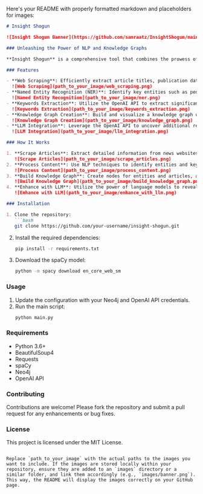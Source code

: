 Here's your README with properly formatted markdown and placeholders for images:

```markdown
# Insight Shogun

![Insight Shogun Banner](https://github.com/samraatz/InsightShogun/main/banner.png)

### Unleashing the Power of NLP and Knowledge Graphs

**Insight Shogun** is a comprehensive tool that combines the prowess of web scraping, natural language processing (NLP), and knowledge graph creation. Inspired by the strategic mastery of a Shogun, this project aims to provide deep insights from news articles, establishing meaningful connections between entities and topics.

### Features

- **Web Scraping**: Efficiently extract article titles, publication dates, content, and URLs from various news websites using `requests` and `BeautifulSoup`.
  ![Web Scraping](path_to_your_image/web_scraping.png)
- **Named Entity Recognition (NER)**: Identify key entities such as people, organizations, and locations within the content using `spaCy`.
  ![Named Entity Recognition](path_to_your_image/ner.png)
- **Keywords Extraction**: Utilize the OpenAI API to extract significant keywords from the articles, adding another layer of analysis.
  ![Keywords Extraction](path_to_your_image/keywords_extraction.png)
- **Knowledge Graph Creation**: Build and visualize a knowledge graph using `Neo4j`, representing relationships between entities and articles.
  ![Knowledge Graph Creation](path_to_your_image/knowledge_graph.png)
- **LLM Integration**: Leverage the OpenAI API to uncover additional relationships between entities, identifying deeper insights and connections within the content.
  ![LLM Integration](path_to_your_image/llm_integration.png)

### How It Works

1. **Scrape Articles**: Extract detailed information from news websites.
   ![Scrape Articles](path_to_your_image/scrape_articles.png)
2. **Process Content**: Use NLP techniques to identify entities and keywords within the articles.
   ![Process Content](path_to_your_image/process_content.png)
3. **Build Knowledge Graph**: Create nodes for entities and articles, and establish relationships based on their co-occurrence and shared keywords.
   ![Build Knowledge Graph](path_to_your_image/build_knowledge_graph.png)
4. **Enhance with LLM**: Utilize the power of language models to reveal hidden relationships and deeper insights.
   ![Enhance with LLM](path_to_your_image/enhance_with_llm.png)

### Installation

1. Clone the repository:
   ```bash
   git clone https://github.com/your-username/insight-shogun.git
   ```
2. Install the required dependencies:
   ```bash
   pip install -r requirements.txt
   ```
3. Download the spaCy model:
   ```bash
   python -m spacy download en_core_web_sm
   ```

### Usage

1. Update the configuration with your Neo4j and OpenAI API credentials.
2. Run the main script:
   ```bash
   python main.py
   ```

### Requirements

- Python 3.6+
- BeautifulSoup4
- Requests
- spaCy
- Neo4j
- OpenAI API

### Contributing

Contributions are welcome! Please fork the repository and submit a pull request for any enhancements or bug fixes.

### License

This project is licensed under the MIT License.
```

Replace `path_to_your_image` with the actual paths to the images you want to include. If the images are stored locally within your repository, ensure they are added to an `images` directory or a similar folder, and link them accordingly (e.g., `images/banner.png`). This way, the README will display the images correctly on your GitHub page.
